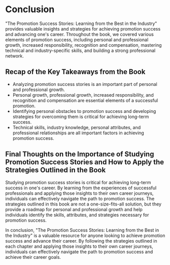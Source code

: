 # Conclusion

"The Promotion Success Stories: Learning from the Best in the Industry" provides valuable insights and strategies for achieving promotion success and advancing one's career. Throughout the book, we covered various elements of promotion success, including personal and professional growth, increased responsibility, recognition and compensation, mastering technical and industry-specific skills, and building a strong professional network.

Recap of the Key Takeaways from the Book
----------------------------------------

* Analyzing promotion success stories is an important part of personal and professional growth.
* Personal growth, professional growth, increased responsibility, and recognition and compensation are essential elements of a successful promotion.
* Identifying personal obstacles to promotion success and developing strategies for overcoming them is critical for achieving long-term success.
* Technical skills, industry knowledge, personal attributes, and professional relationships are all important factors in achieving promotion success.

Final Thoughts on the Importance of Studying Promotion Success Stories and How to Apply the Strategies Outlined in the Book
---------------------------------------------------------------------------------------------------------------------------

Studying promotion success stories is critical for achieving long-term success in one's career. By learning from the experiences of successful professionals and applying those insights to their own career journeys, individuals can effectively navigate the path to promotion success. The strategies outlined in this book are not a one-size-fits-all solution, but they provide a roadmap for personal and professional growth and help individuals identify the skills, attributes, and strategies necessary for promotion success.

In conclusion, "The Promotion Success Stories: Learning from the Best in the Industry" is a valuable resource for anyone looking to achieve promotion success and advance their career. By following the strategies outlined in each chapter and applying those insights to their own career journeys, individuals can effectively navigate the path to promotion success and achieve their career goals.